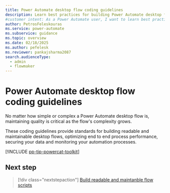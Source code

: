 ```yaml
---
title: Power Automate desktop flow coding guidelines
description: Learn best practices for building Power Automate desktop flows with coding guidelines. Improve consistency, performance, and maintainability.
#customer intent: As a Power Automate user, I want to learn best practices for building and maintaining efficient desktop flows.
author: PetrosFeleskouras
ms.service: power-automate
ms.subservice: guidance
ms.topic: overview
ms.date: 02/18/2025
ms.author: pefelesk
ms.reviewer: pankajsharma2087
search.audienceType: 
  - admin
  - flowmaker
---
```


# Power Automate desktop flow coding guidelines

No matter how simple or complex a Power Automate desktop flow is, maintaining quality is critical as the flow's complexity grows.

These coding guidelines provide standards for building readable and maintainable desktop flows, optimizing end to end process performance, securing your data and monitoring your automation processes.

[!INCLUDE [pp-tip-powercat-toolkit](~/../shared-content/shared/guidance-includes/pp-tip-powercat-toolkit.md)]

## Next step

> [!div class="nextstepaction"]
> [Build readable and maintanble flow scripts](build-readable-and-maintainable-flow-scripts.md.md)
